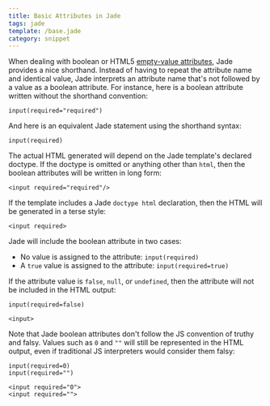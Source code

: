 ```yaml
---
title: Basic Attributes in Jade
tags: jade
template: /base.jade
category: snippet
---
```


When dealing with boolean or HTML5 [empty-value attributes](http://www.w3.org/TR/html5/syntax.html#attributes-0), Jade provides a nice shorthand. Instead of having to repeat the attribute name and identical value, Jade interprets an attribute name that's not followed by a value as a boolean attribute. For instance, here is a boolean attribute written without the shorthand convention:

```
input(required="required")
```

And here is an equivalent Jade statement using the shorthand syntax:

```
input(required)
```

The actual HTML generated will depend on the Jade template's declared doctype. If the doctype is omitted or anything other than `html`, then the boolean attributes will be written in long form:

```
<input required="required"/>
```

If the template includes a Jade `doctype html` declaration, then the HTML will be generated in a terse style:

```
<input required>
```

Jade will include the boolean attribute in two cases:

* No value is assigned to the attribute: `input(required)`
* A `true` value is assigned to the attribute: `input(required=true)`

If the attribute value is `false`, `null`, or `undefined`, then the attribute will not be included in the HTML output:

```
input(required=false)
```

```
<input>
```

Note that Jade boolean attributes don't follow the JS convention of truthy and falsy. Values such as `0` and `""` will still be represented in the HTML output, even if traditional JS interpreters would consider them falsy:

```
input(required=0)
input(required="")
```

```
<input required="0">
<input required="">
```
